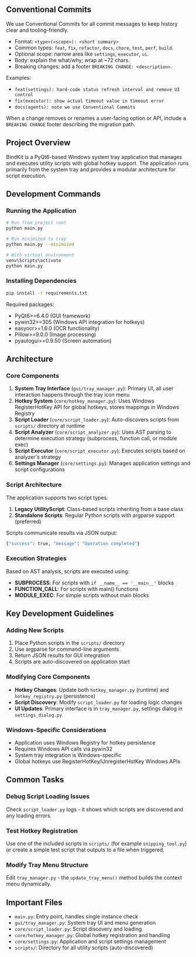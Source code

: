 ## Conventional Commits

We use Conventional Commits for all commit messages to keep history clear and tooling-friendly.

- Format: `<type>(<scope>): <short summary>`
- Common types: `feat`, `fix`, `refactor`, `docs`, `chore`, `test`, `perf`, `build`.
- Optional scope: narrow area like `settings`, `executor`, `ui`.
- Body: explain the what/why; wrap at ~72 chars.
- Breaking changes: add a footer `BREAKING CHANGE: <description>`.

Examples:
- `feat(settings): hard-code status refresh interval and remove UI control`
- `fix(executor): show actual timeout value in timeout error`
- `docs(agents): note we use Conventional Commits`

When a change removes or renames a user-facing option or API, include a `BREAKING CHANGE` footer describing the migration path.

## Project Overview

BindKit is a PyQt6-based Windows system tray application that manages and executes utility scripts with global hotkey support. The application runs primarily from the system tray and provides a modular architecture for script execution.

## Development Commands

### Running the Application
```bash
# Run from project root
python main.py

# Run minimized to tray
python main.py --minimized

# With virtual environment
venv\Scripts\activate
python main.py
```

### Installing Dependencies
```bash
pip install -r requirements.txt
```

Required packages:
- PyQt6>=6.4.0 (GUI framework)
- pywin32>=305 (Windows API integration for hotkeys)
- easyocr>=1.6.0 (OCR functionality)
- Pillow>=9.0.0 (Image processing)
- pyautogui>=0.9.50 (Screen automation)

## Architecture

### Core Components

1. **System Tray Interface** (`gui/tray_manager.py`): Primary UI, all user interaction happens through the tray icon menu
2. **Hotkey System** (`core/hotkey_manager.py`): Uses Windows RegisterHotKey API for global hotkeys, stores mappings in Windows Registry
3. **Script Loader** (`core/script_loader.py`): Auto-discovers scripts from `scripts/` directory at runtime
4. **Script Analyzer** (`core/script_analyzer.py`): Uses AST parsing to determine execution strategy (subprocess, function call, or module exec)
5. **Script Executor** (`core/script_executor.py`): Executes scripts based on analyzer's strategy
6. **Settings Manager** (`core/settings.py`): Manages application settings and script configurations

### Script Architecture

The application supports two script types:

1. **Legacy UtilityScript**: Class-based scripts inheriting from a base class
2. **Standalone Scripts**: Regular Python scripts with argparse support (preferred)

Scripts communicate results via JSON output:
```python
{"success": true, "message": "Operation completed"}
```

### Execution Strategies

Based on AST analysis, scripts are executed using:
- **SUBPROCESS**: For scripts with `if __name__ == '__main__'` blocks
- **FUNCTION_CALL**: For scripts with main() functions
- **MODULE_EXEC**: For simple scripts without main blocks

## Key Development Guidelines

### Adding New Scripts

1. Place Python scripts in the `scripts/` directory
2. Use argparse for command-line arguments
3. Return JSON results for GUI integration
4. Scripts are auto-discovered on application start

### Modifying Core Components

- **Hotkey Changes**: Update both `hotkey_manager.py` (runtime) and `hotkey_registry.py` (persistence)
- **Script Discovery**: Modify `script_loader.py` for loading logic changes
- **UI Updates**: Primary interface is in `tray_manager.py`, settings dialog in `settings_dialog.py`

### Windows-Specific Considerations

- Application uses Windows Registry for hotkey persistence
- Requires Windows API calls via pywin32
- System tray integration is Windows-specific
- Global hotkeys use RegisterHotKey/UnregisterHotKey Windows APIs

## Common Tasks

### Debug Script Loading Issues
Check `script_loader.py` logs - it shows which scripts are discovered and any loading errors.

### Test Hotkey Registration
Use one of the included scripts in `scripts/` (for example `snipping_tool.py`) or create a simple test script that outputs to a file when triggered.

### Modify Tray Menu Structure
Edit `tray_manager.py` - the `update_tray_menu()` method builds the context menu dynamically.

## Important Files

- `main.py`: Entry point, handles single instance check
- `gui/tray_manager.py`: System tray UI and menu generation
- `core/script_loader.py`: Script discovery and loading
- `core/hotkey_manager.py`: Global hotkey registration and handling
- `core/settings.py`: Application and script settings management
- `scripts/`: Directory for all utility scripts (auto-discovered)
